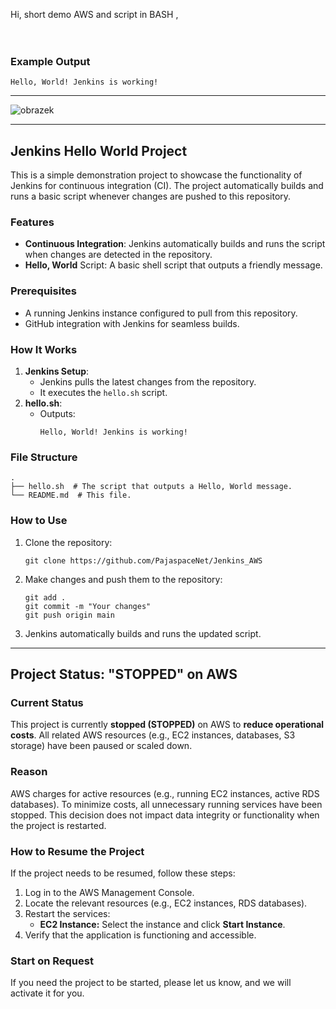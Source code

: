 Hi, short demo AWS and script in BASH , <br><br><br>

### Example Output
```
Hello, World! Jenkins is working!
```

---

![obrazek](https://github.com/user-attachments/assets/0e013691-78c5-4d0e-a015-90f19367ce2f)

---

## Jenkins Hello World Project

This is a simple demonstration project to showcase the functionality of Jenkins for continuous integration (CI). The project automatically builds and runs a basic script whenever changes are pushed to this repository.

### Features
- **Continuous Integration**: Jenkins automatically builds and runs the script when changes are detected in the repository.
- **Hello, World** Script: A basic shell script that outputs a friendly message.

### Prerequisites
- A running Jenkins instance configured to pull from this repository.
- GitHub integration with Jenkins for seamless builds.

### How It Works
1. **Jenkins Setup**:
   - Jenkins pulls the latest changes from the repository.
   - It executes the `hello.sh` script.
2. **hello.sh**:
   - Outputs:
     ```
     Hello, World! Jenkins is working!
     ```

### File Structure
```
.
├── hello.sh  # The script that outputs a Hello, World message.
└── README.md  # This file.
```

### How to Use
1. Clone the repository:
   ```
   git clone https://github.com/PajaspaceNet/Jenkins_AWS
   ```
2. Make changes and push them to the repository:
   ```
   git add .
   git commit -m "Your changes"
   git push origin main
   ```
3. Jenkins automatically builds and runs the updated script.

---



## Project Status: "STOPPED" on AWS

### Current Status
This project is currently **stopped (STOPPED)** on AWS to **reduce operational costs**. All related AWS resources (e.g., EC2 instances, databases, S3 storage) have been paused or scaled down.

### Reason
AWS charges for active resources (e.g., running EC2 instances, active RDS databases). To minimize costs, all unnecessary running services have been stopped. This decision does not impact data integrity or functionality when the project is restarted.

### How to Resume the Project
If the project needs to be resumed, follow these steps:
1. Log in to the AWS Management Console.
2. Locate the relevant resources (e.g., EC2 instances, RDS databases).
3. Restart the services:
   - **EC2 Instance:** Select the instance and click **Start Instance**.   
4. Verify that the application is functioning and accessible.

### Start on Request
If you need the project to be started, please let us know, and we will activate it for you.






